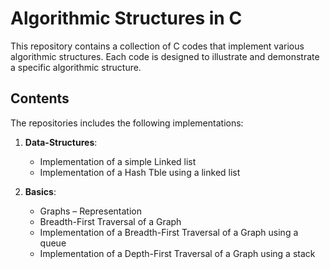 # Algorithmic Structures in C

This repository contains a collection of C codes that implement various algorithmic structures. Each code is designed to illustrate and demonstrate a specific algorithmic structure.

## Contents

The repositories includes the following implementations:

1. **Data-Structures**:
   - Implementation of a simple Linked list 
   - Implementation of a Hash Tble using a linked list

2. **Basics**:
   - Graphs – Representation
   - Breadth-First Traversal of a Graph
   - Implementation of a Breadth-First Traversal of a Graph using a queue
   - Implementation of a Depth-First Traversal of a Graph using a stack


  

